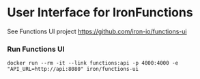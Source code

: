 # User Interface for IronFunctions

See Functions UI project https://github.com/iron-io/functions-ui

### Run Functions UI

```
docker run --rm -it --link functions:api -p 4000:4000 -e "API_URL=http://api:8080" iron/functions-ui
```
